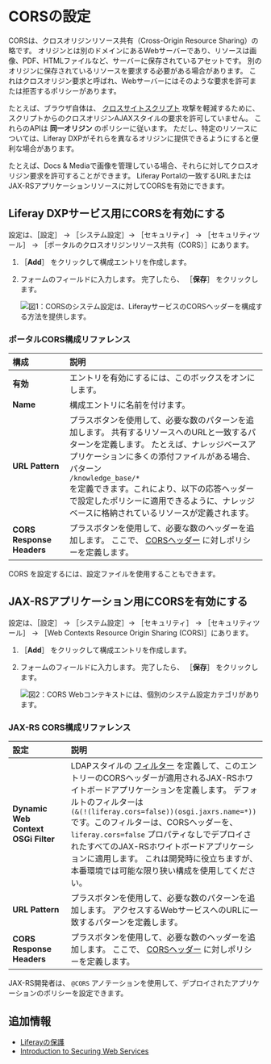 # CORSの設定

CORSは、クロスオリジンリソース共有（Cross-Origin Resource Sharing）の略です。 オリジンとは別のドメインにあるWebサーバーであり、リソースは画像、PDF、HTMLファイルなど、サーバーに保存されているアセットです。 別のオリジンに保存されているリソースを要求する必要がある場合があります。 これはクロスオリジン要求と呼ばれ、Webサーバーにはそのような要求を許可または拒否するポリシーがあります。

たとえば、ブラウザ自体は、 [クロスサイトスクリプト](https://en.wikipedia.org/wiki/Cross-site_scripting) 攻撃を軽減するために、スクリプトからのクロスオリジンAJAXスタイルの要求を許可していません。 これらのAPIは **同一オリジン** のポリシーに従います。 ただし、特定のリソースについては、Liferay DXPがそれらを異なるオリジンに提供できるようにすると便利な場合があります。

たとえば、Docs & Mediaで画像を管理している場合、それらに対してクロスオリジン要求を許可することができます。 Liferay Portalの一致するURLまたはJAX-RSアプリケーションリソースに対してCORSを有効にできます。

<a name="enabling-cors-for-liferay-dxp-services" />

## Liferay DXPサービス用にCORSを有効にする

設定は、［設定］ &rarr; ［システム設定］&rarr; ［セキュリティ］ &rarr; ［セキュリティツール］ &rarr; ［ポータルのクロスオリジンリソース共有（CORS）］にあります。

1. ［**Add**］ をクリックして構成エントリを作成します。
1. フォームのフィールドに入力します。 完了したら、 ［**保存**］ をクリックします。

    ![図1：CORSのシステム設定は、LiferayサービスのCORSヘッダーを構成する方法を提供します。](./setting-up-cors/images/01.png)

### ポータルCORS構成リファレンス

| 構成                        | 説明                                                                                                                                                                                                                |
| :--- | :--- |
| **有効** | エントリを有効にするには、このボックスをオンにします。                                                                                                                                                                                       |
| **Name** | 構成エントリに名前を付けます。                                                                                                                                                                                                   |
| **URL Pattern** | プラスボタンを使用して、必要な数のパターンを追加します。 共有するリソースへのURLと一致するパターンを定義します。 たとえば、ナレッジベースアプリケーションに多くの添付ファイルがある場合、パターン<br> `/knowledge_base/*` <br>を定義できます。これにより、以下の応答ヘッダーで設定したポリシーに適用できるように、ナレッジベースに格納されているリソースが定義されます。 |
| **CORS Response Headers** | プラスボタンを使用して、必要な数のヘッダーを追加します。 ここで、 [CORSヘッダー](https://developer.mozilla.org/en-US/docs/Web/HTTP/Headers#CORS) に対しポリシーを定義します。                                                                                         |

CORS を設定するには、設定ファイルを使用することもできます。

<a name="enabling-cors-for-jax-rs-applications" />

## JAX-RSアプリケーション用にCORSを有効にする

設定は、［設定］ &rarr; ［システム設定］&rarr; ［セキュリティ］ &rarr; ［セキュリティツール］ &rarr; ［Web Contexts Resource Origin Sharing (CORS)］にあります。

1. ［**Add**］ をクリックして構成エントリを作成します。
1. フォームのフィールドに入力します。 完了したら、 ［**保存**］ をクリックします。

    ![図2：CORS Webコンテキストには、個別のシステム設定カテゴリがあります。](./setting-up-cors/images/02.png)

### JAX-RS CORS構成リファレンス

| 設定                                  | 説明                                                                                                                                                                                                                                                                                                                                                                            |
| :--- | :--- |
| **Dynamic Web Context OSGi Filter** | LDAPスタイルの [フィルター](https://osgi.org/specification/osgi.cmpn/7.0.0/service.http.whiteboard.html) を定義して、このエントリーのCORSヘッダーが適用されるJAX-RSホワイトボードアプリケーションを定義します。 デフォルトのフィルターは<br> `(&(!(liferay.cors=false))(osgi.jaxrs.name=*))` <br>です。このフィルターは、CORSヘッダーを、`liferay.cors=false` プロパティなしでデプロイされたすべてのJAX-RSホワイトボードアプリケーションに適用します。 これは開発時に役立ちますが、本番環境では可能な限り狭い構成を使用してください。 |
| **URL Pattern** | プラスボタンを使用して、必要な数のパターンを追加します。 アクセスするWebサービスへのURLに一致するパターンを定義します。                                                                                                                                                                                                                                                                                                               |
| **CORS Response Headers** | プラスボタンを使用して、必要な数のヘッダーを追加します。 ここで、 [CORSヘッダー](https://developer.mozilla.org/en-US/docs/Web/HTTP/Headers#CORS) に対しポリシーを定義します。                                                                                                                                                                                                                                                     |

JAX-RS開発者は、 `@CORS` アノテーションを使用して、デプロイされたアプリケーションのポリシーを設定できます。

<a name="additional-information" />

## 追加情報

* [Liferayの保護](../../securing-liferay.md)
* [Introduction to Securing Web Services](../securing-web-services.md)
